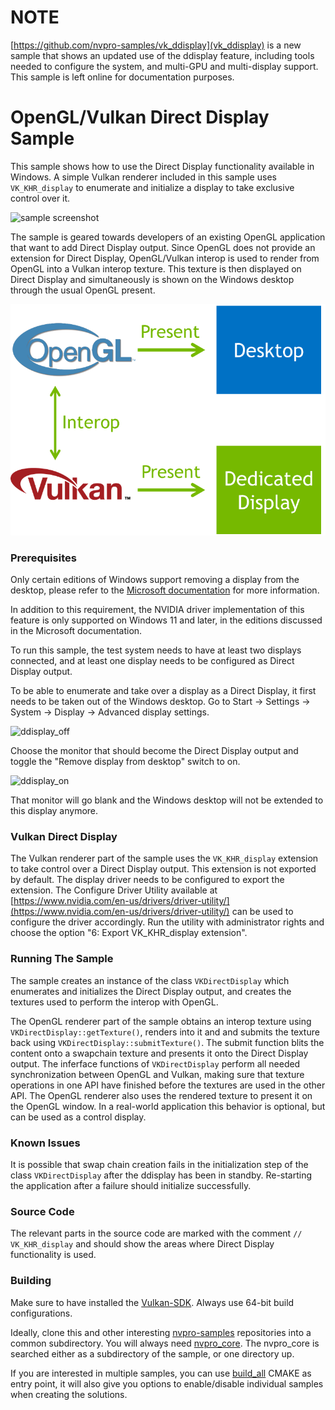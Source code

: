 # NOTE

[https://github.com/nvpro-samples/vk_ddisplay](vk_ddisplay) is a new sample that shows an updated use of the ddisplay feature, including tools needed to configure the system, and multi-GPU and multi-display support.
This sample is left online for documentation purposes.

# OpenGL/Vulkan Direct Display Sample

This sample shows how to use the Direct Display functionality available in Windows.
A simple Vulkan renderer included in this sample uses ```VK_KHR_display``` to enumerate and initialize a display to take exclusive control over it.

<img src="doc/Screenshot.png" alt="sample screenshot" title="sample screenshot" width="600">

The sample is geared towards developers of an existing OpenGL application that want to add Direct Display output.
Since OpenGL does not provide an extension for Direct Display, OpenGL/Vulkan interop is used to render from OpenGL into a Vulkan interop texture.
This texture is then displayed on Direct Display and simultaneously is shown on the Windows desktop through the usual OpenGL present.

<img src="doc/Overview.png" alt="overview" title="overview" width="600">

### Prerequisites
Only certain editions of Windows support removing a display from the desktop, please refer to the [Microsoft documentation](https://learn.microsoft.com/en-us/windows-hardware/drivers/display/specialized-monitors) for more information.

In addition to this requirement, the NVIDIA driver implementation of this feature is only supported on Windows 11 and later, in the editions discussed in the Microsoft documentation.

To run this sample, the test system needs to have at least two displays connected, and at least one display needs to be configured as Direct Display output.

To be able to enumerate and take over a display as a Direct Display, it first needs to be taken out of the Windows desktop.
Go to Start -> Settings -> System -> Display  -> Advanced display settings.

![ddisplay_off](doc/AdvancedDisplaySettings_OFF.png)

Choose the monitor that should become the Direct Display output and toggle the "Remove display from desktop" switch to on.

![ddisplay_on](doc/AdvancedDisplaySettings_ON.png)

That monitor will go blank and the Windows desktop will not be extended to this display anymore.

### Vulkan Direct Display
The Vulkan renderer part of the sample uses the ```VK_KHR_display``` extension to take control over a Direct Display output.
This extension is not exported by default. The display driver needs to be configured to export the extension.
The Configure Driver Utility available at [https://www.nvidia.com/en-us/drivers/driver-utility/](https://www.nvidia.com/en-us/drivers/driver-utility/) can be used to configure the driver accordingly.
Run the utility with administrator rights and choose the option "6: Export VK_KHR_display extension".

### Running The Sample
The sample creates an instance of the class ```VKDirectDisplay``` which enumerates and initializes the Direct Display output,
and creates the textures used to perform the interop with OpenGL.

The OpenGL renderer part of the sample obtains an interop texture using ```VKDirectDisplay::getTexture()```, renders into it and and submits the texture back using ```VKDirectDisplay::submitTexture()```.
The submit function blits the content onto a swapchain texture and presents it onto the Direct Display output. The inferface functions of ```VKDirectDisplay``` perform all needed synchronization between OpenGL and Vulkan, making sure that texture operations in one API have finished before the textures are used in the other API.
The OpenGL renderer also uses the rendered texture to present it on the OpenGL window. In a real-world application this behavior is optional, but can be used as a control display.

### Known Issues
It is possible that swap chain creation fails in the initialization step of the class ```VKDirectDisplay``` after the ddisplay has been in standby.
Re-starting the application after a failure should initialize successfully.

### Source Code
The relevant parts in the source code are marked with the comment ```// VK_KHR_display``` and should show the areas where Direct Display functionality is used.

### Building
Make sure to have installed the [Vulkan-SDK](http://lunarg.com/vulkan-sdk/). Always use 64-bit build configurations.

Ideally, clone this and other interesting [nvpro-samples](https://github.com/nvpro-samples) repositories into a common subdirectory. You will always need [nvpro_core](https://github.com/nvpro-samples/nvpro_core). The nvpro_core is searched either as a subdirectory of the sample, or one directory up.

If you are interested in multiple samples, you can use [build_all](https://github.com/nvpro-samples/build_all) CMAKE as entry point, it will also give you options to enable/disable individual samples when creating the solutions.

